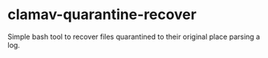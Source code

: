# clamav-quarantine-recover
Simple bash tool to recover files quarantined to their original place parsing a log. 
